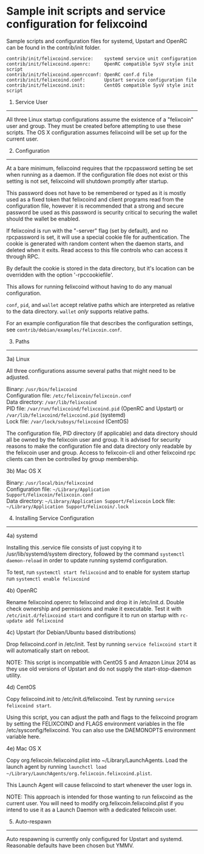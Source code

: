 Sample init scripts and service configuration for felixcoind
==========================================================

Sample scripts and configuration files for systemd, Upstart and OpenRC
can be found in the contrib/init folder.

    contrib/init/felixcoind.service:    systemd service unit configuration
    contrib/init/felixcoind.openrc:     OpenRC compatible SysV style init script
    contrib/init/felixcoind.openrcconf: OpenRC conf.d file
    contrib/init/felixcoind.conf:       Upstart service configuration file
    contrib/init/felixcoind.init:       CentOS compatible SysV style init script

1. Service User
---------------------------------

All three Linux startup configurations assume the existence of a "felixcoin" user
and group.  They must be created before attempting to use these scripts.
The OS X configuration assumes felixcoind will be set up for the current user.

2. Configuration
---------------------------------

At a bare minimum, felixcoind requires that the rpcpassword setting be set
when running as a daemon.  If the configuration file does not exist or this
setting is not set, felixcoind will shutdown promptly after startup.

This password does not have to be remembered or typed as it is mostly used
as a fixed token that felixcoind and client programs read from the configuration
file, however it is recommended that a strong and secure password be used
as this password is security critical to securing the wallet should the
wallet be enabled.

If felixcoind is run with the "-server" flag (set by default), and no rpcpassword is set,
it will use a special cookie file for authentication. The cookie is generated with random
content when the daemon starts, and deleted when it exits. Read access to this file
controls who can access it through RPC.

By default the cookie is stored in the data directory, but it's location can be overridden
with the option '-rpccookiefile'.

This allows for running felixcoind without having to do any manual configuration.

`conf`, `pid`, and `wallet` accept relative paths which are interpreted as
relative to the data directory. `wallet` *only* supports relative paths.

For an example configuration file that describes the configuration settings,
see `contrib/debian/examples/felixcoin.conf`.

3. Paths
---------------------------------

3a) Linux

All three configurations assume several paths that might need to be adjusted.

Binary:              `/usr/bin/felixcoind`  
Configuration file:  `/etc/felixcoin/felixcoin.conf`  
Data directory:      `/var/lib/felixcoind`  
PID file:            `/var/run/felixcoind/felixcoind.pid` (OpenRC and Upstart) or `/var/lib/felixcoind/felixcoind.pid` (systemd)  
Lock file:           `/var/lock/subsys/felixcoind` (CentOS)  

The configuration file, PID directory (if applicable) and data directory
should all be owned by the felixcoin user and group.  It is advised for security
reasons to make the configuration file and data directory only readable by the
felixcoin user and group.  Access to felixcoin-cli and other felixcoind rpc clients
can then be controlled by group membership.

3b) Mac OS X

Binary:              `/usr/local/bin/felixcoind`  
Configuration file:  `~/Library/Application Support/Felixcoin/felixcoin.conf`  
Data directory:      `~/Library/Application Support/Felixcoin`
Lock file:           `~/Library/Application Support/Felixcoin/.lock`

4. Installing Service Configuration
-----------------------------------

4a) systemd

Installing this .service file consists of just copying it to
/usr/lib/systemd/system directory, followed by the command
`systemctl daemon-reload` in order to update running systemd configuration.

To test, run `systemctl start felixcoind` and to enable for system startup run
`systemctl enable felixcoind`

4b) OpenRC

Rename felixcoind.openrc to felixcoind and drop it in /etc/init.d.  Double
check ownership and permissions and make it executable.  Test it with
`/etc/init.d/felixcoind start` and configure it to run on startup with
`rc-update add felixcoind`

4c) Upstart (for Debian/Ubuntu based distributions)

Drop felixcoind.conf in /etc/init.  Test by running `service felixcoind start`
it will automatically start on reboot.

NOTE: This script is incompatible with CentOS 5 and Amazon Linux 2014 as they
use old versions of Upstart and do not supply the start-stop-daemon utility.

4d) CentOS

Copy felixcoind.init to /etc/init.d/felixcoind. Test by running `service felixcoind start`.

Using this script, you can adjust the path and flags to the felixcoind program by
setting the FELIXCOIND and FLAGS environment variables in the file
/etc/sysconfig/felixcoind. You can also use the DAEMONOPTS environment variable here.

4e) Mac OS X

Copy org.felixcoin.felixcoind.plist into ~/Library/LaunchAgents. Load the launch agent by
running `launchctl load ~/Library/LaunchAgents/org.felixcoin.felixcoind.plist`.

This Launch Agent will cause felixcoind to start whenever the user logs in.

NOTE: This approach is intended for those wanting to run felixcoind as the current user.
You will need to modify org.felixcoin.felixcoind.plist if you intend to use it as a
Launch Daemon with a dedicated felixcoin user.

5. Auto-respawn
-----------------------------------

Auto respawning is currently only configured for Upstart and systemd.
Reasonable defaults have been chosen but YMMV.
